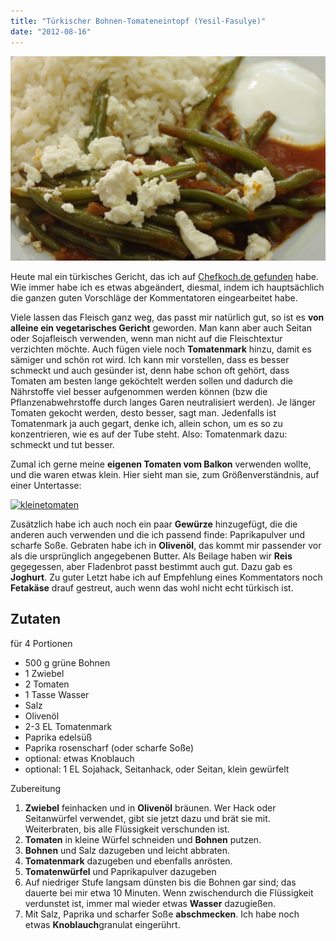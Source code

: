 ```yaml
---
title: "Türkischer Bohnen-Tomateneintopf (Yesil-Fasulye)"
date: "2012-08-16"
---
```


[![](images/bohnentopf.jpg "bohnentopf")](http://apfeleimer.wordpress.com/2012/08/16/turkischer-bohnen-tomateneintopf-yesil-fasulye/bohnentopf/)

Heute mal ein türkisches Gericht, das ich auf [Chefkoch.de gefunden](http://www.chefkoch.de/rezepte/873721192711301/Yesil-Fasulye.html) habe. Wie immer habe ich es etwas abgeändert, diesmal, indem ich hauptsächlich die ganzen guten Vorschläge der Kommentatoren eingearbeitet habe.

Viele lassen das Fleisch ganz weg, das passt mir natürlich gut, so ist es **von alleine ein vegetarisches Gericht** geworden. Man kann aber auch Seitan oder Sojafleisch verwenden, wenn man nicht auf die Fleischtextur verzichten möchte. Auch fügen viele noch **Tomatenmark** hinzu, damit es sämiger und schön rot wird. Ich kann mir vorstellen, dass es besser schmeckt und auch gesünder ist, denn habe schon oft gehört, dass Tomaten am besten lange geköchtelt werden sollen und dadurch die Nährstoffe viel besser aufgenommen werden können (bzw die Pflanzenabwehrstoffe durch langes Garen neutralisiert werden). Je länger Tomaten gekocht werden, desto besser, sagt man. Jedenfalls ist Tomatenmark ja auch gegart, denke ich, allein schon, um es so zu konzentrieren, wie es auf der Tube steht. Also: Tomatenmark dazu: schmeckt und tut besser.

Zumal ich gerne meine **eigenen Tomaten vom Balkon** verwenden wollte, und die waren etwas klein. Hier sieht man sie, zum Größenverständnis, auf einer Untertasse:

[![](http://apfeleimer.files.wordpress.com/2012/08/kleinetomaten.jpg?w=300 "kleinetomaten")](http://apfeleimer.wordpress.com/2012/08/16/turkischer-bohnen-tomateneintopf-yesil-fasulye/kleinetomaten/)

Zusätzlich habe ich auch noch ein paar **Gewürze** hinzugefügt, die die anderen auch verwenden und die ich passend finde: Paprikapulver und scharfe Soße. Gebraten habe ich in **Olivenöl**, das kommt mir passender vor als die ursprünglich angegebenen Butter. Als Beilage haben wir **Reis** gegegessen, aber Fladenbrot passt bestimmt auch gut. Dazu gab es **Joghurt**. Zu guter Letzt habe ich auf Empfehlung eines Kommentators noch **Fetakäse** drauf gestreut, auch wenn das wohl nicht echt türkisch ist.

## Zutaten

für 4 Portionen

- 500 g grüne Bohnen
- 1 Zwiebel
- 2 Tomaten
- 1 Tasse Wasser
- Salz
- Olivenöl
- 2-3 EL Tomatenmark
- Paprika edelsüß
- Paprika rosenscharf (oder scharfe Soße)
- optional: etwas Knoblauch
- optional: 1 EL Sojahack, Seitanhack, oder Seitan, klein gewürfelt

Zubereitung

1. **Zwiebel** feinhacken und in **Olivenöl** bräunen. Wer Hack oder Seitanwürfel verwendet, gibt sie jetzt dazu und brät sie mit. Weiterbraten, bis alle Flüssigkeit verschunden ist.
2. **Tomaten** in kleine Würfel schneiden und **Bohnen** putzen.
3. **Bohnen** und Salz dazugeben und leicht abbraten.
4. **Tomatenmark** dazugeben und ebenfalls anrösten.
5. **Tomatenwürfel** und Paprikapulver dazugeben
6. Auf niedriger Stufe langsam dünsten bis die Bohnen gar sind; das dauerte bei mir etwa 10 Minuten. Wenn zwischendurch die Flüssigkeit verdunstet ist, immer mal wieder etwas **Wasser** dazugießen.
7. Mit Salz, Paprika und scharfer Soße **abschmecken**. Ich habe noch etwas **Knoblauch**granulat eingerührt.
